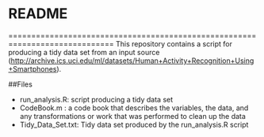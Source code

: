 # README
=============================================================================
This repository contains a script for producing a tidy data set from an input source (http://archive.ics.uci.edu/ml/datasets/Human+Activity+Recognition+Using+Smartphones).

##Files
- run_analysis.R: script producing a tidy data set
- CodeBook.m : a code book that describes the variables, the data, and any transformations or work that was performed to clean up the data
- Tidy_Data_Set.txt: Tidy data set produced by the run_analysis.R script